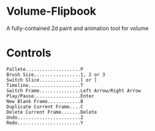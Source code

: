 # Volume-Flipbook
A fully-contained 2d paint and animation tool for volume

# Controls
`Pallete....................P`  
`Brush Size.................1, 2 or 3`  
`Switch Slice...............[ or ]`  
`Timeline...................T`  
`Switch Frame...............Left Arrow/Right Arrow`  
`Play/Pause.................Enter`  
`New Blank Frame............B`  
`Duplicate Current Frame....C`  
`Delete Current Frame.......Delete`  
`Undo.......................Z`  
`Redo.......................Y`
